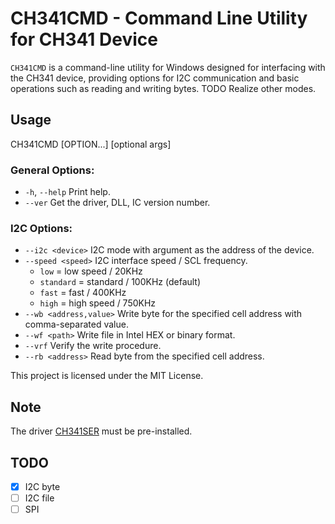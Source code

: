 # CH341CMD - Command Line Utility for CH341 Device

`CH341CMD` is a command-line utility for Windows designed for interfacing with the CH341 device, providing options for I2C communication and basic operations such as reading and writing bytes.
TODO Realize other modes.

## Usage

CH341CMD [OPTION...] [optional args]

### General Options:
- `-h`, `--help`    Print help.
- `--ver`    Get the driver, DLL, IC version number.

### I2C Options:
- `--i2c <device>`    I2C mode with argument as the address of the device.
- `--speed <speed>`    I2C interface speed / SCL frequency.
    - `low` = low speed / 20KHz
    - `standard` = standard / 100KHz (default)
    - `fast` = fast / 400KHz
    - `high` = high speed / 750KHz
- `--wb <address,value>`    Write byte for the specified cell address with comma-separated value.
- `--wf <path>`    Write file in Intel HEX or binary format.
- `--vrf`    Verify the write procedure.
- `--rb <address>`    Read byte from the specified cell address.

This project is licensed under the MIT License.

## Note

The driver [CH341SER](https://www.wch-ic.com/downloads/CH341SER_EXE.html) must be pre-installed.

## TODO
- [x] I2C byte
- [ ] I2C file
- [ ] SPI
